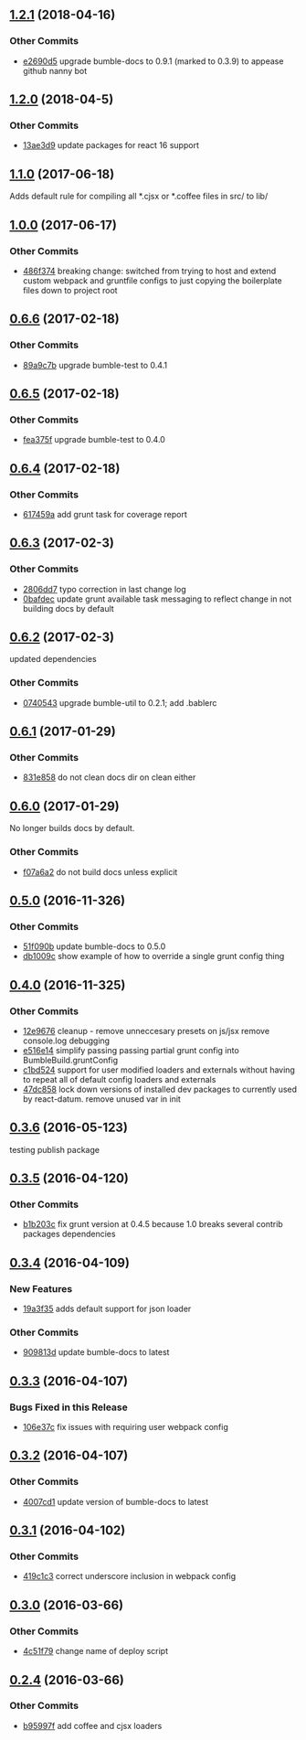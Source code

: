 ## [1.2.1](https://github.com/littlebee/bumble-build.git/compare/1.2.0...1.2.1) (2018-04-16)


### Other Commits
* [e2690d5](https://github.com/littlebee/bumble-build.git/commit/e2690d55f97acf2654840a454fe6bd6a657c8d86) upgrade bumble-docs to 0.9.1 (marked to 0.3.9) to appease github nanny bot

## [1.2.0](https://github.com/littlebee/bumble-build.git/compare/1.1.0...1.2.0) (2018-04-5)


### Other Commits
* [13ae3d9](https://github.com/littlebee/bumble-build.git/commit/13ae3d995283fe23069512eed20ad8dd79ea51af) update packages for react 16 support

## [1.1.0](https://github.com/littlebee/bumble-build.git/compare/1.0.0...1.1.0) (2017-06-18)
Adds default rule for compiling all *.cjsx or *.coffee files in src/ to lib/

## [1.0.0](https://github.com/littlebee/bumble-build.git/compare/0.6.6...1.0.0) (2017-06-17)


### Other Commits
* [486f374](https://github.com/littlebee/bumble-build.git/commit/486f37488fcb3e2d7b56433a9c1c2406b89e21c6) breaking change: switched from trying to host and extend custom webpack and gruntfile configs to just copying the boilerplate files down to project root

## [0.6.6](https://github.com/littlebee/bumble-build.git/compare/0.6.5...0.6.6) (2017-02-18)


### Other Commits
* [89a9c7b](https://github.com/littlebee/bumble-build.git/commit/89a9c7b28c702167271c9d2425610bfb701a7d95) upgrade bumble-test to 0.4.1

## [0.6.5](https://github.com/littlebee/bumble-build.git/compare/0.6.4...0.6.5) (2017-02-18)


### Other Commits
* [fea375f](https://github.com/littlebee/bumble-build.git/commit/fea375fbcf46fae8d49cfa48a8dabef56c73b986) upgrade bumble-test to 0.4.0

## [0.6.4](https://github.com/littlebee/bumble-build.git/compare/0.6.3...0.6.4) (2017-02-18)


### Other Commits
* [617459a](https://github.com/littlebee/bumble-build.git/commit/617459a87e90014864a833595e5a64c20b76beb6) add grunt task for coverage report

## [0.6.3](https://github.com/littlebee/bumble-build.git/compare/0.6.2...0.6.3) (2017-02-3)


### Other Commits
* [2806dd7](https://github.com/littlebee/bumble-build.git/commit/2806dd7035fbff735447c1c45ae9f27fc0723bd8) typo correction in last change log
* [0bafdec](https://github.com/littlebee/bumble-build.git/commit/0bafdec7307e4e9803540452e16480303edc5fa8) update grunt available task messaging to reflect change in not building docs by default

## [0.6.2](https://github.com/littlebee/bumble-build.git/compare/0.6.1...0.6.2) (2017-02-3)
updated dependencies

### Other Commits
* [0740543](https://github.com/littlebee/bumble-build.git/commit/07405431bd69d1039b2c2117b20a7a16225c360e) upgrade bumble-util to 0.2.1; add .bablerc

## [0.6.1](https://github.com/littlebee/bumble-build.git/compare/0.6.0...0.6.1) (2017-01-29)


### Other Commits
* [831e858](https://github.com/littlebee/bumble-build.git/commit/831e8589188b1cb431b07ad269c14fee29097f3c) do not clean docs dir on clean either

## [0.6.0](https://github.com/littlebee/bumble-build.git/compare/0.5.0...0.6.0) (2017-01-29)
No longer builds docs by default.

### Other Commits
* [f07a6a2](https://github.com/littlebee/bumble-build.git/commit/f07a6a2396197aed2856edfbd7d711d035918d72) do not build docs unless explicit

## [0.5.0](https://github.com/littlebee/bumble-build.git/compare/0.4.0...0.5.0) (2016-11-326)


### Other Commits
* [51f090b](https://github.com/littlebee/bumble-build.git/commit/51f090bf10fb746e8c0b3a6fbf7124fccc46528c) update bumble-docs to 0.5.0
* [db1009c](https://github.com/littlebee/bumble-build.git/commit/db1009cf7bebf048d030f7f7995bb0981eee213b) show example of how to override a single grunt config thing

## [0.4.0](https://github.com/littlebee/bumble-build.git/compare/0.3.6...0.4.0) (2016-11-325)


### Other Commits
* [12e9676](https://github.com/littlebee/bumble-build.git/commit/12e967655cd64b227754d0da3023efd318a6b230) cleanup - remove unneccesary presets on js/jsx remove console.log debugging
* [e516e14](https://github.com/littlebee/bumble-build.git/commit/e516e14c3fa1cf5124e80eeaf1163fce98ff1e20) simplify passing passing partial grunt config into BumbleBuild.gruntConfig
* [c1bd524](https://github.com/littlebee/bumble-build.git/commit/c1bd5246e348c193dc3b8cc5caf1d351183b8a12) support for user modified loaders and externals without having to repeat all of default config loaders and externals
* [47dc858](https://github.com/littlebee/bumble-build.git/commit/47dc85826975fdb5eae9a0731eb7b02eb9148784) lock down versions of installed dev packages to currently used by react-datum. remove unused var in init

## [0.3.6](https://github.com/littlebee/bumble-build.git/compare/0.3.5...0.3.6) (2016-05-123)
testing publish package

## [0.3.5](https://github.com/littlebee/bumble-build.git/compare/0.3.4...0.3.5) (2016-04-120)


### Other Commits
* [b1b203c](https://github.com/littlebee/bumble-build.git/commit/b1b203c5e4c41dc7ca59d4e3c5a6c99211622a0b) fix grunt version at 0.4.5 because 1.0 breaks several contrib packages dependencies

## [0.3.4](https://github.com/littlebee/bumble-build.git/compare/0.3.3...0.3.4) (2016-04-109)


### New Features
* [19a3f35](https://github.com/littlebee/bumble-build.git/commit/19a3f35d7ada8fef9156ced20f8e24d7b531f5ed)  adds default support for json loader

### Other Commits
* [909813d](https://github.com/littlebee/bumble-build.git/commit/909813dffc5885fb43c72aa025542af3516a85a8) update bumble-docs to latest

## [0.3.3](https://github.com/littlebee/bumble-build.git/compare/0.3.2...0.3.3) (2016-04-107)


### Bugs Fixed in this Release
* [106e37c](https://github.com/littlebee/bumble-build.git/commit/106e37c94c3c1fd6d36feecebcfc982e25a2adb9)  fix issues with requiring user webpack config

## [0.3.2](https://github.com/littlebee/bumble-build.git/compare/0.3.1...0.3.2) (2016-04-107)


### Other Commits
* [4007cd1](https://github.com/littlebee/bumble-build.git/commit/4007cd155208c2e33367ae5226af646c29357700) update version of bumble-docs to latest

## [0.3.1](https://github.com/littlebee/bumble-build.git/compare/0.3.0...0.3.1) (2016-04-102)


### Other Commits
* [419c1c3](https://github.com/littlebee/bumble-build.git/commit/419c1c3971b2d2617098636311660c4bd8df83ad) correct underscore inclusion in webpack config

## [0.3.0](https://github.com/littlebee/bumble-build.git/compare/0.2.4...0.3.0) (2016-03-66)


### Other Commits
* [4c51f79](https://github.com/littlebee/bumble-build.git/commit/4c51f793fedf54303616f5586f8be05b790856c3) change name of deploy script

## [0.2.4](https://github.com/littlebee/bumble-build.git/compare/0.0.0...0.2.4) (2016-03-66)


### Other Commits
* [b95997f](https://github.com/littlebee/bumble-build.git/commit/b95997f1f1f0ef5ee9b5ff627f575d949f45a35d) add coffee and cjsx loaders
